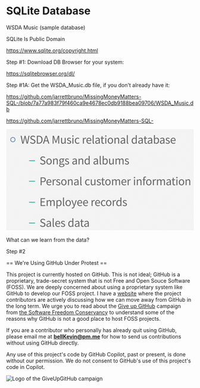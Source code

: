 # SQLite Database

WSDA Music (sample database)

SQLite Is Public Domain

https://www.sqlite.org/copyright.html

Step #1: Download DB Browser for your system:

https://sqlitebrowser.org/dl/

Step #1A: Get the WSDA_Music.db file, if you don't already have it:

https://github.com/jarrettbruno/MissingMoneyMatters-SQL-/blob/7a77a983f79f460ca9e4678ec0db9188bea09706/WSDA_Music.db

https://github.com/jarrettbruno/MissingMoneyMatters-SQL-

![p](https://github.com/bell-kevin/SQLiteDatabase/blob/main/Screenshot%20from%202023-04-26%2018-15-22.png)

What can we learn from the data?

Step #2

== We're Using GitHub Under Protest ==

This project is currently hosted on GitHub.  This is not ideal; GitHub is a
proprietary, trade-secret system that is not Free and Open Souce Software
(FOSS).  We are deeply concerned about using a proprietary system like GitHub
to develop our FOSS project. I have a [website](https://bellKevin.me) where the
project contributors are actively discussing how we can move away from GitHub
in the long term.  We urge you to read about the [Give up GitHub](https://GiveUpGitHub.org) campaign 
from [the Software Freedom Conservancy](https://sfconservancy.org) to understand some of the reasons why GitHub is not 
a good place to host FOSS projects.

If you are a contributor who personally has already quit using GitHub, please
email me at **bellKevin@pm.me** for how to send us contributions without
using GitHub directly.

Any use of this project's code by GitHub Copilot, past or present, is done
without our permission.  We do not consent to GitHub's use of this project's
code in Copilot.

![Logo of the GiveUpGitHub campaign](https://sfconservancy.org/img/GiveUpGitHub.png)
